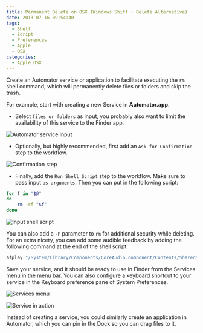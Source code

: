 ```yaml
---
title: Permanent Delete on OSX (Windows Shift + Delete Alternative)
date: 2013-07-16 09:54:40
tags:
  - Shell
  - Script
  - Preferences
  - Apple
  - OSX
categories:
  - Apple OSX
---
```

Create an Automator service or application to facilitate executing the `rm` shell command, which will permanently delete files or folders and skip the trash.

For example, start with creating a new Service in **Automator.app**.

* Select `files or folders` as input, you probably also want to limit the availability of this service to the Finder app.

![Automator service input](fYhEV1.png)

* Optionally, but highly recommended, first add an `Ask for Confirmation` step to the workflow.

![Confirmation step](RQ6Kk1.png)

* Finally, add the `Run Shell Script` step to the workflow. Make sure to pass input `as arguments`. Then you can put in the following script:

```bash
for f in "$@"
do
    rm -rf "$f"
done
```
![Input shell script](jX6JP1.png)

You can also add a `-P` parameter to `rm` for additional security while deleting. For an extra nicety, you can add some audible feedback by adding the following command at the end of the shell script:
```bash
afplay "/System/Library/Components/CoreAudio.component/Contents/SharedSupport/SystemSounds/finder/empty trash.aif"
```
Save your service, and it should be ready to use in Finder from the Services menu in the menu bar. You can also configure a keyboard shortcut to your service in the Keyboard preference pane of System Preferences.

![Services menu](P76SF1.png)

![Service in action](AmTn61.png)

Instead of creating a service, you could similarly create an application in Automator, which you can pin in the Dock so you can drag files to it.
